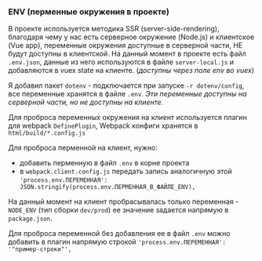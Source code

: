 ### ENV (перменные окружения в проекте)

В проекте используется методика SSR (server-side-rendering), благодаря чему у нас есть
серверное окружение (Node.js) и клиентское (Vue app), переменные окружения доступные
в серверной части, НЕ будут доступны в клиентской. На данный момент в проекте есть файл
`.env.json`, данные из него используются в файле `server-local.js` и добавляются
в vuex state на клиенте. (*доступны через поле env во vuex*)

Я добавил пакет `dotenv` - подключается при запуске `-r dotenv/config`, 
все переменные хранятся в файле `.env`. *Эти переменные доступны 
на серверной части, но не доступны на клиенте.*

Для проброса переменных окружения на клиент используется плагин для webpack `DefinePlugin`,
Webpack конфиги хранятся в `html/build/*.config.js`

Для проброса перменной на клиент, нужно: 
- добавить перменную в файл `.env` в корне проекта
- в `webpack.client.config.js` передать запись аналогичную этой 
`'process.env.ПЕРЕМЕННАЯ': JSON.stringify(process.env.ПЕРМЕННАЯ_В_ФАЙЛЕ_ENV),`

На данный момент на клиент пробрасывалась только переменная - `NODE_ENV` (тип сборки `dev/prod`)
ее значение задается напрямую в `package.json`.

Для проброса переменной без добавления ее в файл `.env` можно добавить в плагин напрямую строкой
`'process.env.ПЕРЕМЕННАЯ': '"пример-строки"',`

